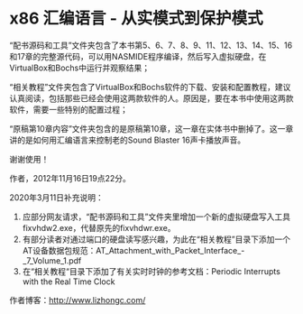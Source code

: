 # x86 汇编语言 - 从实模式到保护模式

“配书源码和工具”文件夹包含了本书第5、6、7、8、9、11、12、13、14、15、16和17章的完整源代码，可以用NASMIDE程序编译，然后写入虚拟硬盘，在VirtualBox和Bochs中运行并观察结果；

“相关教程”文件夹包含了VirtualBox和Bochs软件的下载、安装和配置教程，建议认真阅读，包括那些已经会使用这两款软件的人。原因是，要在本书中使用这两款软件，需要一些特别的配置过程；

“原稿第10章内容”文件夹包含的是原稿第10章，这一章在实体书中删掉了。这一章讲的是如何用汇编语言来控制老的Sound Blaster 16声卡播放声音。

谢谢使用！

作者，2012年11月16日19点22分。

2020年3月11日补充说明：

1. 应部分网友请求，“配书源码和工具”文件夹里增加一个新的虚拟硬盘写入工具fixvhdw2.exe，代替原先的fixvhdwr.exe。
2. 有部分读者对通过端口的硬盘读写感兴趣，为此在“相关教程”目录下添加一个AT设备数据包规范：AT_Attachment_with_Packet_Interface_-_7_Volume_1.pdf
3. 在“相关教程“目录下添加了有关实时时钟的参考文档：Periodic Interrupts with the Real Time Clock

作者博客：http://www.lizhongc.com/
